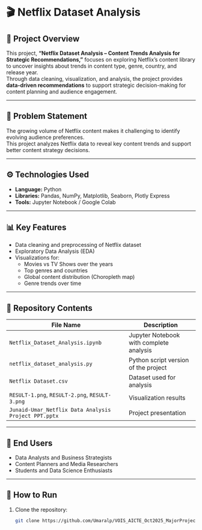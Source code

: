 # 🎬 Netflix Dataset Analysis  

## 📘 Project Overview  
This project, **“Netflix Dataset Analysis – Content Trends Analysis for Strategic Recommendations,”** focuses on exploring Netflix’s content library to uncover insights about trends in content type, genre, country, and release year.  
Through data cleaning, visualization, and analysis, the project provides **data-driven recommendations** to support strategic decision-making for content planning and audience engagement.  

---

## 🧠 Problem Statement  
The growing volume of Netflix content makes it challenging to identify evolving audience preferences.  
This project analyzes Netflix data to reveal key content trends and support better content strategy decisions.  

---

## ⚙️ Technologies Used  
- **Language:** Python  
- **Libraries:** Pandas, NumPy, Matplotlib, Seaborn, Plotly Express  
- **Tools:** Jupyter Notebook / Google Colab  

---

## 📊 Key Features  
- Data cleaning and preprocessing of Netflix dataset  
- Exploratory Data Analysis (EDA)  
- Visualizations for:  
  - Movies vs TV Shows over the years  
  - Top genres and countries  
  - Global content distribution (Choropleth map)  
  - Genre trends over time  

---

## 📁 Repository Contents  
| File Name | Description |
|------------|-------------|
| `Netflix_Dataset_Analysis.ipynb` | Jupyter Notebook with complete analysis |
| `netflix_dataset_analysis.py` | Python script version of the project |
| `Netflix Dataset.csv` | Dataset used for analysis |
| `RESULT-1.png`, `RESULT-2.png`, `RESULT-3.png` | Visualization results |
| `Junaid-Umar_Netflix Data Analysis Project PPT.pptx` | Project presentation |

---

## 👥 End Users  
- Data Analysts and Business Strategists  
- Content Planners and Media Researchers  
- Students and Data Science Enthusiasts  

---

## 🚀 How to Run  
1. Clone the repository:  
   ```bash
   git clone https://github.com/Umaralp/VOIS_AICTE_Oct2025_MajorProject_Junaid-Umar.git
